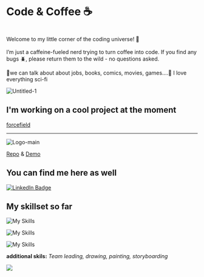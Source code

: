 # Code & Coffee ☕️
 <br/>
Welcome to my little corner of the coding universe! 🚀 <br/> <br/>
I’m just a caffeine-fueled nerd trying to turn coffee into code. If you find any bugs 🪲, please return them to the wild - no questions asked. <br/>

💬we can talk about about jobs, books, comics, movies, games....🔭 I love everything sci-fi

![Untitled-1](https://github.com/user-attachments/assets/88b4ef13-a522-44c1-bda1-ded4b5bfb4cd)


## I'm working on a cool project at the moment 

[forcefield](https://www.forcefield-gray.vercel.app)

---


![Logo-main](https://github.com/user-attachments/assets/10171014-099b-41e6-9bad-0a42dc67795e)

<a href="https://github.com/StephMode/plant-pal">Repo</a> & <a href="https://rooted-capstone.vercel.app/home">Demo</a>


## You can find me here as well
<div id="badges">
  <a href="https://www.linkedin.com/in/levin-thiel-298004103/">
    <img src="https://img.shields.io/badge/LinkedIn-blue?style=for-the-badge&logo=linkedin&logoColor=white" alt="LinkedIn Badge"/>
  </a>
</div>

## My skillset so far 

![My Skills](https://skillicons.dev/icons?i=react,nextjs,styledcomponents,js,html,sass,bootstrap)

![My Skills](https://skillicons.dev/icons?i=css,wordpress,github,git,gitlab,mongodb,md)

![My Skills](https://skillicons.dev/icons?i=ps,xd,ai,pr,figma,obsidian,vscode)

**additional skils:** _Team leading, drawing, painting, storyboarding_

<div>
<a href="https://visitorbadge.io/status?path=https%3A%2F%2Fgithub.com%2Flevinthiel%2Flevinthiel%2Fedit%2Fmain%2FREADME.md"><img src="https://api.visitorbadge.io/api/visitors?path=https%3A%2F%2Fgithub.com%2Flevinthiel%2Flevinthiel%2Fedit%2Fmain%2FREADME.md&labelColor=%23697689&countColor=%23263759&style=flat&labelStyle=none" /></a>
</div>

